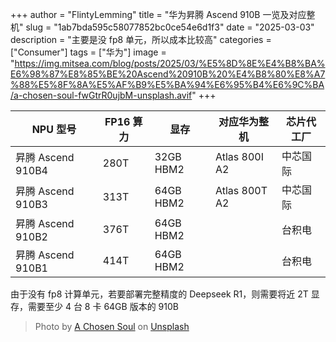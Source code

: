 +++
author = "FlintyLemming"
title = "华为昇腾 Ascend 910B 一览及对应整机"
slug = "1ab7bda595c58077852bc0ce54e6d1f3"
date = "2025-03-03"
description = "主要是没 fp8 单元，所以成本比较高"
categories = ["Consumer"]
tags = ["华为"]
image = "https://img.mitsea.com/blog/posts/2025/03/%E5%8D%8E%E4%B8%BA%E6%98%87%E8%85%BE%20Ascend%20910B%20%E4%B8%80%E8%A7%88%E5%8F%8A%E5%AF%B9%E5%BA%94%E6%95%B4%E6%9C%BA/a-chosen-soul-fwGtrR0ujbM-unsplash.avif"
+++

| NPU 型号 | FP16 算力 | 显存 | 对应华为整机 | 芯片代工厂 |
| --- | --- | --- | --- | --- |
| 昇腾 Ascend 910B4 | 280T | 32GB HBM2 | Atlas 800I A2 | 中芯国际 |
| 昇腾 Ascend 910B3 | 313T | 64GB HBM2 | Atlas 800T A2 | 中芯国际 |
| 昇腾 Ascend 910B2 | 376T | 64GB HBM2 |  | 台积电 |
| 昇腾 Ascend 910B1 | 414T | 64GB HBM2 |  | 台积电 |

由于没有 fp8 计算单元，若要部署完整精度的 Deepseek R1，则需要将近 2T 显存，需要至少 4 台 8 卡 64GB 版本的 910B

> Photo by [A Chosen Soul](https://unsplash.com/@a_chosensoul?utm_content=creditCopyText&utm_medium=referral&utm_source=unsplash) on [Unsplash](https://unsplash.com/photos/a-computer-generated-image-of-a-womans-face-fwGtrR0ujbM?utm_content=creditCopyText&utm_medium=referral&utm_source=unsplash)
      